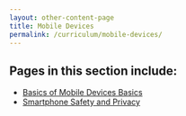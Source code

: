 ```yaml
---
layout: other-content-page
title: Mobile Devices
permalink: /curriculum/mobile-devices/
---
```

## Pages in this section include: ##
- [Basics of Mobile Devices Basics](../mobile-devices/basics-of-mobile-devices/)
- [Smartphone Safety and Privacy](../mobile-devices/smartphone-safety-and-privacy/)
